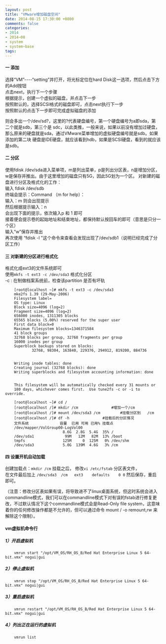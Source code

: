 ```yaml
---
layout: post
title: "VMware增加磁盘空间"
date: 2014-08-15 17:30:00 +0800
comments: false
categories:
- 2014
- 2014~08
- system
- system~base
tags:
---
```

#### 一 添加

选择“VM”----“setting”并打开，将光标定位在hard Disk这一选项，然后点击下方的Add按钮  
点击next，执行下一个步骤  
根据提示，创建一个虚拟的磁盘，并点击下一步  
按照默认的，选择SCSI格式的磁盘即可，点击next执行下一步  
按照默认的点击下一步即可完成虚拟磁盘的添加  

 则会多出一个/dev/sd?，这里的?代表硬盘编号，第一个硬盘编号为a即sda，第 二个就是sdb，第三个是 sdc，以此类推，一般来说，如果以前没有增加过硬盘，那么原来的硬盘就是sda，通过VMware菜单增加的虚拟硬盘编号就是sdb。如果添加的第二块 硬盘是IDE硬盘，就应该看到hdb，如果是SCSI硬盘，看到的就应该是sdb。

#### 二 分区

使用fdisk /dev/sda进入菜单项，m是列出菜单，p是列出分区表，n是增加分区，w是保存并推出。由于这里增加的磁盘只有5G，因此5G划为一个区。
对新建的磁盘进行分区及格式化的工作：   
输入 fdisk  /dev/sdb   
终端会提示：Command （m for help）：  
输入：m  则会出现提示  
然后根据提示输入：n  
会出现下面的提示，依次输入p 和 1 即可  
接着便会提示卷的起始地址和结束地址，都保持默认按回车的即可（意思是只分一个区）  
输入“w”保存并推出  
再次使用 “fdisk -l ”这个命令来查看会发现出现了/dev/sdb1（说明已经完成了分区工作）  


#### 三 对新建的分区进行格式化
格式化成ext3的文件系统即可  
使用`mkfs -t ext3 -c /dev/sda3`    格式化分区  
-c : 在制做档案系统前，检查该partition 是否有坏轨  

```
	[root@localhost ~]# mkfs -t ext3 -c /dev/sda3
	mke2fs 1.39 (29-May-2006)
	Filesystem label=
	OS type: Linux
	Block size=4096 (log=2)
	Fragment size=4096 (log=2)
	656000 inodes, 1311305 blocks
	65565 blocks (5.00%) reserved for the super user
	First data block=0
	Maximum filesystem blocks=1346371584
	41 block groups
	32768 blocks per group, 32768 fragments per group
	16000 inodes per group
	Superblock backups stored on blocks:
		    32768, 98304, 163840, 229376, 294912, 819200, 884736


	Writing inode tables: done                           
	Creating journal (32768 blocks): done
	Writing superblocks and filesystem accounting information: done


	This filesystem will be automatically checked every 31 mounts or
	180 days, whichever comes first.  Use tune2fs -c or -i to override.

	[root@localhost ~]# cd /
	[root@localhost /]# mkdir /cm				#增加一个/cm
	[root@localhost /]# mount /dev/sda3 /cm			#挂载分区到   /cm        
	[root@localhost /]# df -h				#挂载后的分区情况
	文件系统              容量  已用 可用 已用% 挂载点
	/dev/mapper/VolGroup00-LogVol00
		                  8.6G  2.8G  5.4G  35% /
	/dev/sda1              99M   12M   82M  13% /boot
	tmpfs                 125M     0  125M   0% /dev/shm
	/dev/sda3             5.0G  139M  4.6G   3% /cm
```

#### 四 设置开机自动加载 
   
创建加载点：`mkdir /cm` 挂载之后，      修改`vi /etc/fstab`  分区表文件，  
在文件最后加上      `/dev/sda3  /cm   ext3    defaults    0 0`     然后保存，重启即可。  

（注意：修改分区表如果有误，将导致进不了linux桌面系统，但这时系统会进入commandline模式，我们可以在commandline模式下对有误的fstab进行修复更改，不过默认情况下这个commandline模式会是Read-Only file system，这意味着你的任何修改操作都是不允许的，但可以通过命令 mount / -o remount,rw  来解除这个限制）。


#### vm虚拟机命令行
##### 1）开启虚拟机
```
	vmrun start "/opt/VM_OS/RH_OS_B/Red Hat Enterprise Linux 5 64-bit.vmx" nogui|gui
```

##### 2）停止虚拟机
```
	vmrun stop "/opt/VM_OS/RH_OS_B/Red Hat Enterprise Linux 5 64-bit.vmx" nogui|gui
```

##### 3）重启虚拟机
```
	vmrun restart "/opt/VM_OS/RH_OS_B/Red Hat Enterprise Linux 5 64-bit.vmx" nogui|gui
```

##### 4）列出正在运行的虚拟机
```
	vmrun list
```


